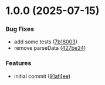 # 1.0.0 (2025-07-15)


### Bug Fixes

* add some tests ([7b18003](https://github.com/aemsites/vcc-pdp-renderer/commit/7b18003b4ef2800fe1f0e51474de8e0a56a78fb5))
* remove parseData ([427be24](https://github.com/aemsites/vcc-pdp-renderer/commit/427be245f9fea6e444144fffd4054ec341abca83))


### Features

* initial commit ([91af4ee](https://github.com/aemsites/vcc-pdp-renderer/commit/91af4eef3eda6080dd5a3785eb6725f961c53e97))
